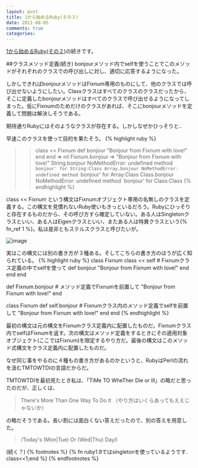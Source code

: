```yaml
---
layout: post
title: 1から始めるRuby(その３)
date: 2011-08-05
comments: true
categories:
---
```



[1から始めるRuby(その２)](/2011/08/01/1-Ruby/)の続きです。

##クラスメソッド定義(続き)
bonjourメソッド内でselfを使うことでこのメソッドがそれぞれのクラスでの呼び出しに対し、適切に応答するようになった。

しかしできればbonjourメソッドはFixnum専用のものにして、他のクラスでは呼び出せないようにしたい。Classクラスはすべてのクラスのクラスだったから、そこに定義したbonjourメソッドはすべてのクラスで呼び出せるようになってしまった。仮にFixnumのためだけのクラスがあれば、そこにbonjourメソッドを定義して問題は解決しそうである。

期待通りRubyにはそのようなクラスが存在する。しかしなぜかひっそりと..

早速このクラスを使って目的を果たそう。
{% highlight ruby %}
>> class << Fixnum
>>   def bonjour
>>     "Bonjour from Fixnum with love!"
>>   end
>> end
=> nil
>> Fixnum.bonjour
=> "Bonjour from Fixnum with love!"
>> String.bonjour
NoMethodError: undefined method `bonjour' for String:Class
>> Array.bonjour
NoMethodError: undefined method `bonjour' for Array:Class
>> Class.bonjour
NoMethodError: undefined method `bonjour' for Class:Class
{% endhighlight %}

class << Fixnum という構文はFixnumオブジェクト専用の名無しのクラスを定義する。この構文を見慣れないRuby使いもきっといるだろう。Rubyにひっそりと存在するものだから、その呼び方すら確定していない。ある人はSingletonクラスといい、ある人はEigenクラスといい、またある人は特異クラスという{% fn_ref 1 %}。私は是非ともステルスクラスと呼びたいが。

![image](http://img.f.hatena.ne.jp/images/fotolife/k/keyesberry/20110805/20110805221956.gif)

実はこの構文には別の書き方が３種ある。そしてこちらの書き方のほうが広く知られている。
{% highlight ruby %}
 class Fixnum
   class << self     # Fixnumクラス定義の中でselfを使って
     def bonjour
       "Bonjour from Fixnum with love!"
     end
   end
 end

 def Fixnum.bonjour   # メソッド定義でFixnumを前置して
   "Bonjour from Fixnum with love!"
 end

 class Fixnum
   def self.bonjour   # Fixnumクラス内のメソッド定義でselfを前置して
     "Bonjour from Fixnum with love!"
   end
 end
{% endhighlight %}

最初の構文は元の構文をFixnumクラス定義内に配置したものだ。Fixnumクラス内でselfはFixnumを返す。次の構文はメソッド定義をするときにその適用対象オブジェクト(ここではFixnum)を限定するやり方だ。最後の構文はこのメソッド式構文をクラス定義内に配置したものだ。

なぜ同じ事をやるのに４種もの書き方があるのかというと、RubyはPerlの流れを汲むTMTOWTDIの言語だからだ。

TMTOWTDIを最初見たとき私は、「TiMe TO WheTher Die or Ill」の略だと思ったのだが、正しくは、

> There's More Than One Way To Do It
> （やり方はいくらあってもええじゃないか）

の略だそうである。長い割には面白くない答えだったので、別の答えを用意した。

> /Today's (Mon|Tue) Or (Wed|Thu) Day/I

(続く？)
{% footnotes %}
   {% fn ruby1.9ではsingletonを使っているようです. class<<1;end %}
{% endfootnotes %}

